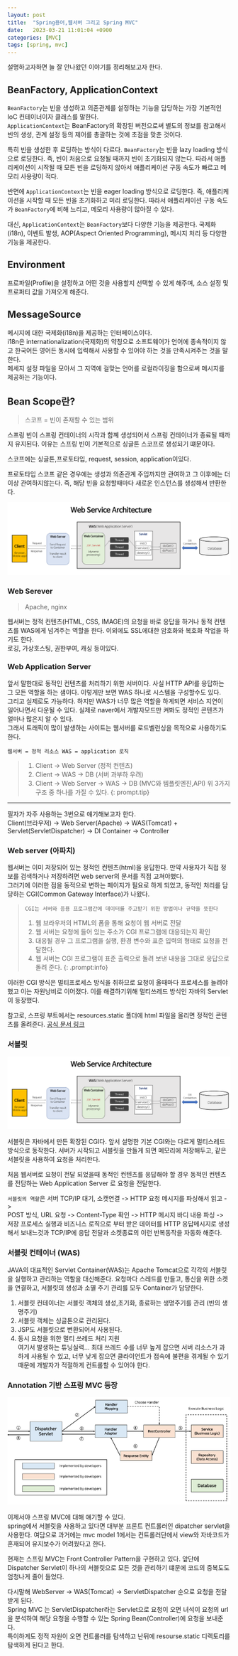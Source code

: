 ```yaml
---
layout: post
title:  "Spring용어,웹서버 그리고 Spring MVC"
date:   2023-03-21 11:01:04 +0900
categories: [MVC]
tags: [spring, mvc]
---
```


설명하고자하면 늘 잘 안나왔던 이야기를 정리해보고자 한다.  

## BeanFactory, ApplicationContext

`BeanFactory`는 빈을 생성하고 의존관계를 설정하는 기능을 담당하는 가장 기본적인 IoC 컨테이너이자 클래스를 말한다.   
`ApplicationContext`는 BeanFactory의 확장된 버전으로써 별도의 정보를 참고해서 빈의 생성, 관계 설정 등의 제어를 총괄하는 것에 초점을 맞춘 것이다.

특히 빈을 생성한 후 로딩하는 방식이 다르다. `BeanFactory`는 빈을 lazy loading 방식으로 로딩한다. 즉, 빈이 처음으로 요청될 때까지 빈이 초기화되지 않는다. 따라서 애플리케이션이 시작될 때 모든 빈을 로딩하지 않아서 애플리케이션 구동 속도가 빠르고 메모리 사용량이 적다.

반면에 `ApplicationContext`는 빈을 eager loading 방식으로 로딩한다. 즉, 애플리케이션을 시작할 때 모든 빈을 초기화하고 미리 로딩한다. 따라서 애플리케이션 구동 속도가 `BeanFactory`에 비해 느리고, 메모리 사용량이 많아질 수 있다.

대신, `ApplicationContext`는 `BeanFactory`보다 다양한 기능을 제공한다.  국제화(i18n), 이벤트 발생, AOP(Aspect Oriented Programming), 메시지 처리 등 다양한 기능을 제공한다.  
  
## Environment
프로파일(Profile)을 설정하고 어떤 것을 사용할지 선택할 수 있게 해주며, 소스 설정 및 프로퍼티 값을 가져오게 해준다.

## MessageSource
메시지에 대한 국제화(i18n)을 제공하는 인터페이스이다.  
i18n은 internationalization(국제화)의 약칭으로 소프트웨어가 언어에 종속적이지 않고 한국어든 영어든 동시에 입력해서 사용할 수 있어야 하는 것을 만족시켜주는 것을 말한다.  
메세지 설정 파일을 모아서 그 지역에 걸맞는 언어를 로컬라이징을 함으로써 메시지를 제공하는 기능이다.

## Bean Scope란?
> 스코프 = 빈이 존재할 수 있는 범위  

스프링 빈이 스프링 컨테이너의 시작과 함꼐 생성되어서 스프링 컨테이너가 종료될 때까지 유지된다. 이유는 스프링 빈이 기본적으로 싱글톤 스코프로 생성되기 떄문이다.

스코프에는 싱글톤,프로토타입, request, session, application이있다.    

프로토타입 스코프 같은 경우에는 생성과 의존관계 주입까지만 관여하고 그 이후에는 더이상 관여하지않는다. 즉, 해당 빈을 요청할때마다 새로운 인스턴스를 생성해서 반환한다.  

<img src = "https://github.com/mskim0425/mskim0425.github.io/blob/main/images/java/2.png?raw=true">

### Web Serever
> Apache, nginx

웹서버는 정적 컨텐츠(HTML, CSS, IMAGE)의 요청을 바로 응답을 하거나 동적 컨텐츠를 WAS에게 넘겨주는 역할을 한다. 이외에도 SSL에대한 암호화와 복호화 작업을 하기도 한다.   
로깅, 가상호스팅, 권한부여, 캐싱 등이있다.  

### Web Application Server
앞서 말한대로 동적인 컨텐츠를 처리하기 위한 서버이다.  사실 HTTP API를 응답하는 그 모든 역할을 하는 샘이다.  이렇게만 보면 WAS 하나로 시스템을 구성할수도 있다.  
그리고 실제로도 가능하다. 하지만 WAS가 너무 많은 역할을 하게되면 서비스 지연이 일어나면서 다운될 수 있다. 실제로 naver에서 개발자모드만 켜봐도 정적인 콘텐츠가 얼마나 많은지 알 수 있다.   
그래서 트래픽이 많이 발생하는 사이트는 웹서버를 로드벨런싱을 목적으로 사용하기도 한다.
  
`웹서버 = 정적 리소스 WAS = application 로직`   

> 1. Client -> Web Server (정적 컨텐츠)
> 2. Client -> WAS -> DB (서버 과부하 우려) 
> 3. Client -> Web Server -> WAS -> DB  (MVC와 템플릿엔진,API)
> 위 3가지 구조 중 하나를 가질 수 있다.
{: prompt.tip}

---
  
필자가 자주 사용하는 3번으로 얘기해보고자 한다.  
Client(브라우저) -> Web Server(Apache) -> WAS(Tomcat) + Servlet(ServletDispatcher) -> DI Container -> Controller

### Web server (아파치)
웹서버는 이미 저장되어 있는 정적인 컨텐츠(html)을 응답한다. 만약 사용자가 직접 정보를 검색하거나 저장하려면 web server의 문서를 직접 고쳐야했다.  
그러기에 이러한 점을 동적으로 변하는 페이지가 필요로 하게 되었고, 동적인 처리를 담당하는 CGI(Common Gateway Interface)가 나왔다.  

> `CGI는 서버와 응용 프로그램간에 데이터를 주고받기 위한 방법이나 규약을 뜻한다`  
> 1. 웹 브라우저의 HTML의 폼을 통해 요청이 웹 서버로 전달
> 2. 웹 서버는 요청에 들어 있는 주소가 CGI 프로그램에 대응되는지 확인
> 3. 대응될 경우 그 프로그램을 실행, 환경 변수와 표준 입력의 형태로 요청을 전달한다.
> 4. 웹 서버는 CGI 프로그램이 표준 출력으로 돌려 보낸 내용을 그대로 응답으로 돌려 준다.
{: .prompt:info}

이러한 CGI 방식은 멀티프로세스 방식을 취하므로 요청이 올때마다 프로세스를 늘려야했고 이는 자원낭비로 이어졌다. 이를 해결하기위해 멀티쓰레드 방식인 자바의 Servlet이 등장했다.  

참고로, 스프링 부트에서는 resources.static 폴더에 html 파일을 올리면 정적인 콘텐츠를 올려준다. [공식 문서 링크](https://docs.spring.io/spring-boot/docs/2.3.1.RELEASE/reference/html/spring-boot-features.html#boot-features-spring-mvc-static-content)

### 서블릿

<img src="https://github.com/mskim0425/mskim0425.github.io/blob/main/images/java/2.png?raw=true">

서블릿은 자바에서 만든 확장된 CGI다. 앞서 설명한 기본 CGI와는 다르게 멀티스레드 방식으로 동작한다. 서버가 시작되고 서블릿을 만들게 되면 메모리에 저장해두고, 같은 서블릿을 사용하여 요청을 처리한다.  
  
처음 웹서버로 요청이 전달 되었을때 동적인 컨텐츠를 응답해야 할 경우 동적인 컨텐츠를 전담하는 Web Application Server 로 요청을 전달한다.  

`서블릿의 역할`은 서버 TCP/IP 대기, 소캣연결 -> HTTP 요청 메시지를 파싱해서 읽고 ->  
POST 방식, URL 요청 -> Content-Type 확인 -> HTTP 메시지 바디 내용 파싱 -> 저장 프로세스 실행과 비즈니스 로직으로 부터 받은 데이터를 HTTP 응답메시지로 생성해서 보내느것과 TCP/IP에 응답 전달과 소켓종료의 이런 반복동작을 자동화 해준다.  

### 서블릿 컨테이너 (WAS)
JAVA의 대표적인 Servlet Container(WAS)는 Apache Tomcat으로 각각의 서블릿을 실행하고 관리하는 역할을 대신해준다. 요청마다 스레드를 만들고, 통신을 위한 소켓을 연결하고, 서블릿의 생성과 소멸 주기 관리를 모두 Container가 담당한다.  

1. 서블릿 컨테이너는 서블릿 객체의 생성,초기화, 종료하는 생명주기를 관리 (빈의 생명주기)  
2. 서블릿 객체는 싱글톤으로 관리된다.  
3. JSP도 서블릿으로 변환되어서 사용된다.  
4. 동시 요청을 위한 멀티 쓰레드 처리 지원  
여기서 발생하는 튜닝실력... 최대 쓰레드 수를 너무 높게 잡으면 서버 리소스가 과하게 사용될 수 있고, 너무 낮게 잡으면 클라이언트가 접속에 불편을 겪게될 수 있기 때문에 개발자가 적절하게 컨트롤할 수 있어야 한다.   


### Annotation 기반 스프링 MVC 등장

<img src="https://github.com/mskim0425/mskim0425.github.io/blob/main/images/java/%EB%94%94%EC%8A%A4%ED%8C%A8%EC%B9%984.png?raw=true">

이제서야 스프링 MVC에 대해 얘기할 수 있다.   
spring에서 서블릿을 사용하고 있다면 대부분 프론트 컨트롤러인 dipatcher servlet을 사용한다. 여담으로 과거에는 mvc model 1에서는 컨트롤러단에서 view와 자바코드가 혼재되어 유지보수가 어려웠다고 한다.    
  
현재는 스프링 MVC는 Front Controller Pattern을 구현하고 있다.  앞단에 Dispatcher Servlet이 하나의 서블릿으로 모든 것을 관리하기 떄문에 코드의 중복도도 엄청나게 줄어 들었다.   

다시말해 WebServer -> WAS(Tomcat) -> ServletDispatcher 순으로 요청을 전달 받게 된다.   
Spring MVC 는 ServletDispatcher라는 Servlet으로 요청이 오면 녀석이 요청의 url을 분석하여 해당 요청을 수행할 수 있는 Spring Bean(Controller)에 요청을 보내준다.  
특이하게도 정적 자원이 오면 컨트롤러를 탐색하고 난뒤에 resourse.static 디렉토리를 탐색하게 된다고 한다.  


##

